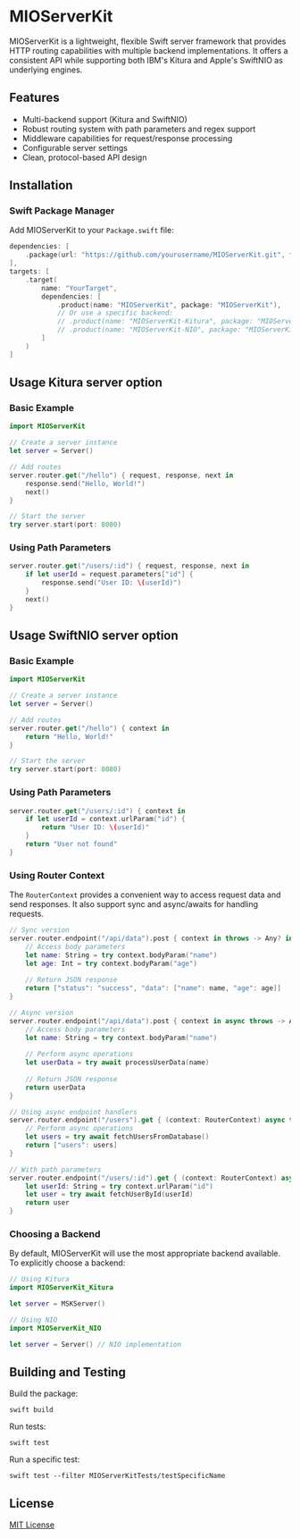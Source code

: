 # MIOServerKit

MIOServerKit is a lightweight, flexible Swift server framework that provides HTTP routing capabilities with multiple backend implementations. It offers a consistent API while supporting both IBM's Kitura and Apple's SwiftNIO as underlying engines.

## Features

- Multi-backend support (Kitura and SwiftNIO)
- Robust routing system with path parameters and regex support
- Middleware capabilities for request/response processing
- Configurable server settings
- Clean, protocol-based API design

## Installation

### Swift Package Manager

Add MIOServerKit to your `Package.swift` file:

```swift
dependencies: [
    .package(url: "https://github.com/yourusername/MIOServerKit.git", from: "1.0.0")
],
targets: [
    .target(
        name: "YourTarget",
        dependencies: [
            .product(name: "MIOServerKit", package: "MIOServerKit"),
            // Or use a specific backend:
            // .product(name: "MIOServerKit-Kitura", package: "MIOServerKit"),
            // .product(name: "MIOServerKit-NIO", package: "MIOServerKit")
        ]
    )
]
```

## Usage Kitura server option

### Basic Example

```swift
import MIOServerKit

// Create a server instance
let server = Server()

// Add routes
server.router.get("/hello") { request, response, next in
    response.send("Hello, World!")
    next()
}

// Start the server
try server.start(port: 8080)
```

### Using Path Parameters

```swift
server.router.get("/users/:id") { request, response, next in
    if let userId = request.parameters["id"] {
        response.send("User ID: \(userId)")
    }
    next()
}
```

## Usage SwiftNIO server option

### Basic Example

```swift
import MIOServerKit

// Create a server instance
let server = Server()

// Add routes
server.router.get("/hello") { context in
    return "Hello, World!"    
}

// Start the server
try server.start(port: 8080)
```

### Using Path Parameters

```swift
server.router.get("/users/:id") { context in
    if let userId = context.urlParam("id") {
        return "User ID: \(userId)"
    }
    return "User not found"
}
```

### Using Router Context

The `RouterContext` provides a convenient way to access request data and send responses. It also support sync and async/awaits for handling requests.

```swift
// Sync version
server.router.endpoint("/api/data").post { context in throws -> Any? in
    // Access body parameters
    let name: String = try context.bodyParam("name")
    let age: Int = try context.bodyParam("age")
    
    // Return JSON response
    return ["status": "success", "data": ["name": name, "age": age]]
}

// Async version
server.router.endpoint("/api/data").post { context in async throws -> Any? in
    // Access body parameters
    let name: String = try context.bodyParam("name")
    
    // Perform async operations
    let userData = try await processUserData(name)
    
    // Return JSON response
    return userData
}

// Using async endpoint handlers
server.router.endpoint("/users").get { (context: RouterContext) async throws -> Any? in
    // Perform async operations
    let users = try await fetchUsersFromDatabase()
    return ["users": users]
}

// With path parameters
server.router.endpoint("/users/:id").get { (context: RouterContext) async throws -> Any? in
    let userId: String = try context.urlParam("id")
    let user = try await fetchUserById(userId)
    return user
}
```

### Choosing a Backend

By default, MIOServerKit will use the most appropriate backend available. To explicitly choose a backend:

```swift
// Using Kitura
import MIOServerKit_Kitura

let server = MSKServer()

// Using NIO
import MIOServerKit_NIO

let server = Server() // NIO implementation
```

## Building and Testing

Build the package:
```
swift build
```

Run tests:
```
swift test
```

Run a specific test:
```
swift test --filter MIOServerKitTests/testSpecificName
```

## License

[MIT License](LICENSE)
